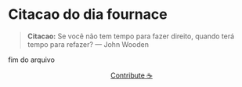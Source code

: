 # Citacao do dia fournace

> **Citacao:** Se você não tem tempo para fazer direito, quando terá tempo para refazer? — John Wooden

fim do arquivo

<watermark-footer>
<p align="center">
  <a href="https://github.com/ruisuan/ruisuan/blob/main/contribute.md">Contribute ☕</a>
</p>
</watermark-footer>
